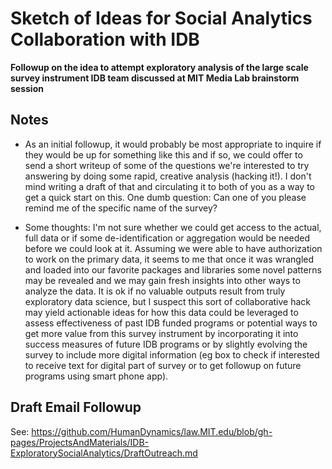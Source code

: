 # Sketch of Ideas for Social Analytics Collaboration with IDB 

**Followup on the idea to attempt exploratory analysis of the large scale survey instrument IDB team discussed at MIT Media Lab brainstorm session**

## Notes

* As an initial followup, it would probably be most appropriate to inquire if they would be up for something like this and if so, we could offer to send a short writeup of some of the questions we're interested to try answering by doing some rapid, creative analysis (hacking it!).  I don't mind writing a draft of that and circulating it to both of you as a way to get a quick start on this.  One dumb question: Can one of you please remind me of the specific name of the survey?

* Some thoughts:  I'm not sure whether we could get access to the actual, full data or if some de-identification or aggregation would be needed before we could look at it.  Assuming we were able to have authorization to work on the primary data, it seems to me that once it was wrangled and loaded into our favorite packages and libraries some novel patterns may be revealed and we may gain fresh insights into other ways to analyze the data.  It is ok if no valuable outputs result from truly exploratory data science, but I suspect this sort of collaborative hack may yield actionable ideas for how this data could be leveraged to assess effectiveness of past IDB funded programs or potential ways to get more value from this survey instrument by incorporating it into success measures of future IDB programs or by slightly evolving the survey to include more digital information (eg box to check if interested to receive text for digital part of survey or to get followup on future programs using smart phone app). 

## Draft Email Followup

See: https://github.com/HumanDynamics/law.MIT.edu/blob/gh-pages/ProjectsAndMaterials/IDB-ExploratorySocialAnalytics/DraftOutreach.md
